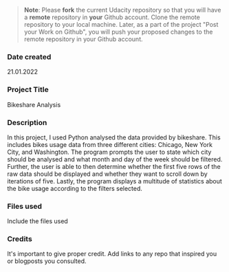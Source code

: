 >**Note**: Please **fork** the current Udacity repository so that you will have a **remote** repository in **your** Github account. Clone the remote repository to your local machine. Later, as a part of the project "Post your Work on Github", you will push your proposed changes to the remote repository in your Github account.

### Date created
21.01.2022

### Project Title
Bikeshare Analysis

### Description
In this project, I used Python analysed the data provided by bikeshare. This includes bikes usage data from three different cities: Chicago, New York City, and Washington.
The program prompts the user to state which city should be analysed and what month and day of the week should be filtered. Further, the user is able to then determine whether the first
five rows of the raw data should be displayed and whether they want to scroll down by iterations of five. Lastly, the program displays a multitude of statistics about the bike usage according
to the filters selected.

### Files used
Include the files used

### Credits
It's important to give proper credit. Add links to any repo that inspired you or blogposts you consulted.
